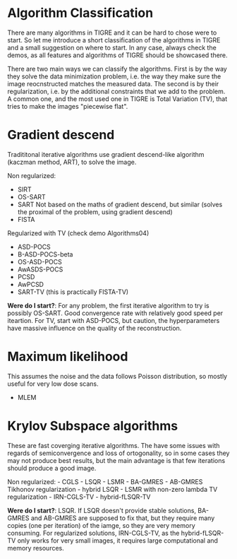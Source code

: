 Algorithm Classification
===

There are many algorithms in TIGRE and it can be hard to chose were to start. 
So let me introduce a short classification of the algorithms in TIGRE and a small suggestion on where to start. 
In any case, always check the demos, as all features and algorithms of TIGRE should be showcased there. 


There are two main ways we can classify the algorithms. First is by the way they solve the data minimization problem, 
i.e. the way they make sure the image reocnstructed matches the measured data. 
The second is by their regularization, i.e. by the additional constraints that we add to the problem. A common one, and the most
used one in TIGRE is Total Variation (TV), that tries to make the images "piecewise flat". 


# Gradient descend

Tradititonal iterative algorithms use gradient descend-like algorithm (kaczman method, ART), to solve the image. 

Non regularized:
   - SIRT
   - OS-SART
   - SART
Not based on the maths of gradient descend, but similar (solves the proximal of the problem, using gradient descend) 
   - FISTA
   
Regularized with TV (check demo Algorithms04)
   - ASD-POCS
   - B-ASD-POCS-beta
   - OS-ASD-POCS
   - AwASDS-POCS
   - PCSD
   - AwPCSD
   - SART-TV (this is practically FISTA-TV)
   
**Were do I start?**: For any problem, the first iterative algorithm to try is possibly OS-SART. Good convergence rate with relatively good speed per iteartion. 
For TV, start with ASD-POCS, but caution, the hyperparameters have massive influence on the quality of the reconstruction. 

# Maximum likelihood

This assumes the noise and the data follows Poisson distribution, so mostly useful for very low dose scans. 

   - MLEM
   
# Krylov Subspace algorithms

These are fast coverging iterative algorithms. The have some issues with regards of semiconvergence and loss of ortogonality, so in some cases they may not produce best results,
but the main advantage is that few iterations should produce a good image. 

Non regularized:
     - CGLS
	 - LSQR
	 - LSMR
	 - BA-GMRES
	 - AB-GMRES
Tikhonov regularization
	 - hybrid LSQR 
	 - LSMR with non-zero lambda
TV regularization
	 - IRN-CGLS-TV
	 - hybrid-fLSQR-TV
	 
**Were do I start?**: LSQR. If LSQR doesn't provide stable solutions, BA-GMRES and AB-GMRES are supposed to fix that, but they require many copies (one per iteration) of the iamge, so they are very memory consuming. For regularized solutions, IRN-CGLS-TV, as the hybrid-fLSQR-TV only works for very small images,
it requires large computational and memory resources. 
   
 
